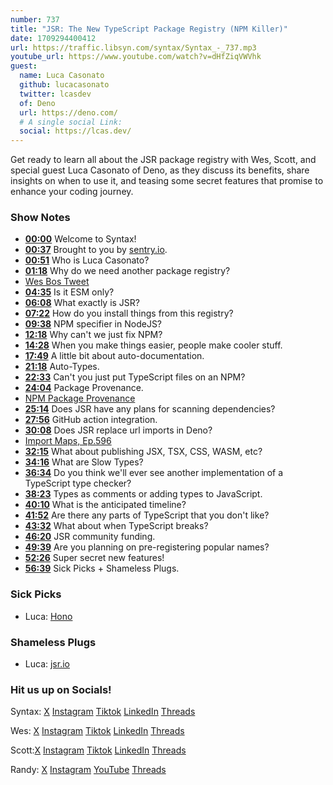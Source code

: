 ```yaml
---
number: 737
title: "JSR: The New TypeScript Package Registry (NPM Killer)"
date: 1709294400412
url: https://traffic.libsyn.com/syntax/Syntax_-_737.mp3
youtube_url: https://www.youtube.com/watch?v=dHfZiqVWVhk
guest:
  name: Luca Casonato
  github: lucacasonato
  twitter: lcasdev
  of: Deno
  url: https://deno.com/
  # A single social Link:
  social: https://lcas.dev/
---
```


Get ready to learn all about the JSR package registry with Wes, Scott, and special guest Luca Casonato of Deno, as they discuss its benefits, share insights on when to use it, and teasing some secret features that promise to enhance your coding journey.

### Show Notes

* **[00:00](#t=00:00)** Welcome to Syntax!
* **[00:37](#t=00:37)** Brought to you by [sentry.io](www.sentry.io/syntax).
* **[00:51](#t=00:51)** Who is Luca Casonato?
* **[01:18](#t=01:18)** Why do we need another package registry?
* [Wes Bos Tweet](https://twitter.com/wesbos/status/1755708374400811100)
* **[04:35](#t=04:35)** Is it ESM only?
* **[06:08](#t=06:08)** What exactly is JSR?
* **[07:22](#t=07:22)** How do you install things from this registry?
* **[09:38](#t=09:38)** NPM specifier in NodeJS?
* **[12:18](#t=12:18)** Why can't we just fix NPM?
* **[14:28](#t=14:28)** When you make things easier, people make cooler stuff.
* **[17:49](#t=17:49)** A little bit about auto-documentation.
* **[21:18](#t=21:18)** Auto-Types.
* **[22:33](#t=22:33)** Can't you just put TypeScript files on an NPM?
* **[24:04](#t=24:04)** Package Provenance.
* [NPM Package Provenance](https://github.blog/2023-04-19-introducing-npm-package-provenance/)
* **[25:14](#t=25:14)** Does JSR have any plans for scanning dependencies?
* **[27:56](#t=27:56)** GitHub action integration.
* **[30:08](#t=30:08)** Does JSR replace url imports in Deno?
* [Import Maps, Ep.596](https://syntax.fm/show/596/the-new-import-map-standard)
* **[32:15](#t=32:15)** What about publishing JSX, TSX, CSS, WASM, etc?
* **[34:16](#t=34:16)** What are Slow Types?
* **[36:34](#t=36:34)** Do you think we'll ever see another implementation of a TypeScript type checker?
* **[38:23](#t=38:23)** Types as comments or adding types to JavaScript.
* **[40:10](#t=40:10)** What is the anticipated timeline?
* **[41:52](#t=41:52)** Are there any parts of TypeScript that you don't like?
* **[43:32](#t=43:32)** What about when TypeScript breaks?
* **[46:20](#t=46:20)** JSR community funding.
* **[49:39](#t=49:39)** Are you planning on pre-registering popular names?
* **[52:26](#t=52:26)** Super secret new features!
* **[56:39](#t=56:39)** Sick Picks + Shameless Plugs.

### Sick Picks

- Luca: [Hono](https://hono.dev/)

### Shameless Plugs

- Luca: [jsr.io](https://jsr.io/waitlist)

### Hit us up on Socials!

Syntax: [X](https://twitter.com/syntaxfm) [Instagram](https://www.instagram.com/syntax_fm/) [Tiktok](https://www.tiktok.com/@syntaxfm) [LinkedIn](https://www.linkedin.com/company/96077407/admin/feed/posts/) [Threads](https://www.threads.net/@syntax_fm)

Wes: [X](https://twitter.com/wesbos) [Instagram](https://www.instagram.com/wesbos/) [Tiktok](https://www.tiktok.com/@wesbos) [LinkedIn](https://www.linkedin.com/in/wesbos/) [Threads](https://www.threads.net/@wesbos)

Scott:[X](https://twitter.com/stolinski) [Instagram](https://www.instagram.com/stolinski/) [Tiktok](https://www.tiktok.com/@stolinski) [LinkedIn](https://www.linkedin.com/in/stolinski/) [Threads](https://www.threads.net/@stolinski)

Randy: [X](https://twitter.com/randyrektor) [Instagram](https://www.instagram.com/randyrektor/) [YouTube](https://www.youtube.com/@randyrektor) [Threads](https://www.threads.net/@randyrektor)
